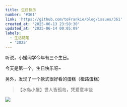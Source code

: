 ```yaml
---
title: 生日快乐
number: '#361'
link: 'https://github.com/toFrankie/blog/issues/361'
created_at: '2025-06-13 23:58:30'
updated_at: '2025-06-14 00:05:09'
labels:
  - 生活随笔
  - '2025'
---
```

听说，小媛同学今年有三个生日。

今天是第一个，生日快乐呀~

另外，发现了一个款式很好看的蛋糕（橙路蛋糕）

>【冰岛小屋】世人皆孤岛，凭爱意丰饶

![](https://github.com/user-attachments/assets/fbfea94f-9e63-4c89-9511-d633e4999832)
